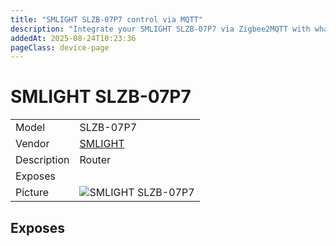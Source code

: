 ```yaml
---
title: "SMLIGHT SLZB-07P7 control via MQTT"
description: "Integrate your SMLIGHT SLZB-07P7 via Zigbee2MQTT with whatever smart home infrastructure you are using without the vendor's bridge or gateway."
addedAt: 2025-08-24T10:23:36
pageClass: device-page
---
```


<!-- !!!! -->
<!-- ATTENTION: This file is auto-generated through docgen! -->
<!-- You can only edit the "Notes"-Section between the two comment lines "Notes BEGIN" and "Notes END". -->
<!-- Do not use h1 or h2 heading within "## Notes"-Section. -->
<!-- !!!! -->

# SMLIGHT SLZB-07P7

|     |     |
|-----|-----|
| Model | SLZB-07P7  |
| Vendor  | [SMLIGHT](/supported-devices/#v=SMLIGHT)  |
| Description | Router |
| Exposes |  |
| Picture | ![SMLIGHT SLZB-07P7](https://www.zigbee2mqtt.io/images/devices/SLZB-07P7.png) |


<!-- Notes BEGIN: You can edit here. Add "## Notes" headline if not already present. -->


<!-- Notes END: Do not edit below this line -->




## Exposes



